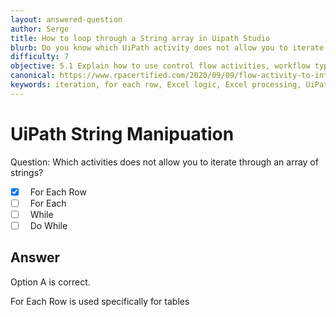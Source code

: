 ```yaml
---
layout: answered-question
author: Serge
title: How to loop through a String array in Uipath Studio
blurb: Do you know which UiPath activity does not allow you to iterate through an array of strings?
difficulty: 7
objective: 5.1 Explain how to use control flow activities, workflow types such as sequences and flowcharts, and their functions
canonical: https://www.rpacertified.com/2020/09/09/flow-activity-to-interate2.html
keywords: iteration, for each row, Excel logic, Excel processing, UiPath Excel loop, String array
---
```


<h1>UiPath String Manipuation</h1>

Question:  Which activities does not allow you to iterate through an array of strings?

 - [X] &nbsp;  For Each Row
 - [ ] &nbsp;  For Each
 - [ ] &nbsp;  While
 - [ ] &nbsp;  Do While

## Answer

Option A is correct.

For Each Row is used specifically for tables

